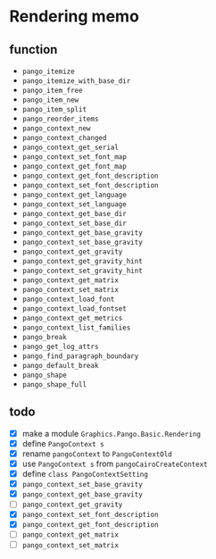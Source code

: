 Rendering memo
==============

function
--------

* `pango_itemize`
* `pango_itemize_with_base_dir`
* `pango_item_free`
* `pango_item_new`
* `pango_item_split`
* `pango_reorder_items`
* `pango_context_new`
* `pango_context_changed`
* `pango_context_get_serial`
* `pango_context_set_font_map`
* `pango_context_get_font_map`
* `pango_context_get_font_description`
* `pango_context_set_font_description`
* `pango_context_get_language`
* `pango_context_set_language`
* `pango_context_get_base_dir`
* `pango_context_set_base_dir`
* `pango_context_get_base_gravity`
* `pango_context_set_base_gravity`
* `pango_context_get_gravity`
* `pango_context_get_gravity_hint`
* `pango_context_set_gravity_hint`
* `pango_context_get_matrix`
* `pango_context_set_matrix`
* `pango_context_load_font`
* `pango_context_load_fontset`
* `pango_context_get_metrics`
* `pango_context_list_families`
* `pango_break`
* `pango_get_log_attrs`
* `pango_find_paragraph_boundary`
* `pango_default_break`
* `pango_shape`
* `pango_shape_full`

todo
----

* [x] make a module `Graphics.Pango.Basic.Rendering`
* [x] define `PangoContext s`
* [x] rename `pangoContext` to `PangoContextOld`
* [x] use `PangoContext s` from `pangoCairoCreateContext`
* [x] define `class PangoContextSetting`
* [x] `pango_context_set_base_gravity`
* [x] `pango_context_get_base_gravity`
* [ ] `pango_context_get_gravity`
* [x] `pango_context_set_font_description`
* [x] `pango_context_get_font_description`
* [ ] `pango_context_get_matrix`
* [ ] `pango_context_set_matrix`
